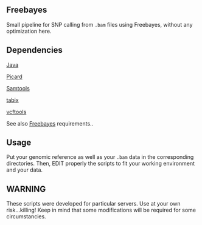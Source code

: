 ## Freebayes
Small pipeline for SNP calling from `.bam` files using Freebayes, without any optimization here.

## Dependencies
[Java](https://www.java.com/en/)

[Picard](https://broadinstitute.github.io/picard/)

[Samtools](https://github.com/samtools/samtools)

[tabix](https://www.htslib.org/doc/tabix.html)

[vcftools](http://vcftools.sourceforge.net)

See also [Freebayes](https://github.com/ekg/freebayes) requirements.. 


## Usage
Put your genomic reference as well as your `.bam` data in the corresponding directories.
Then, EDIT properly the scripts to fit your working environment and your data.

## WARNING
These scripts were developed for particular servers. 
Use at your own risk...killing!
Keep in mind that some modifications will be required for some circumstancies.
